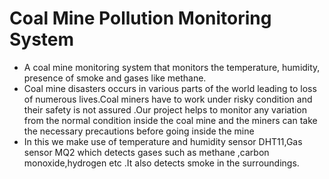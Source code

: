 # Coal Mine Pollution Monitoring System

- A coal mine monitoring system that monitors the temperature, humidity, presence of smoke and gases like methane.
- Coal mine disasters occurs in various parts of the world leading to loss of numerous lives.Coal miners have to work under risky condition and their safety is not assured .Our project helps to monitor any variation from the normal condition inside the coal mine and the miners can take the necessary precautions before going inside the mine 
- In this we make use of temperature and humidity sensor DHT11,Gas sensor MQ2 which detects gases such as methane ,carbon monoxide,hydrogen etc .It also detects smoke in the surroundings.

